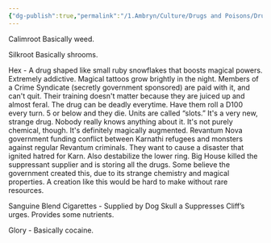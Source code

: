 ```yaml
---
{"dg-publish":true,"permalink":"/1.Ambryn/Culture/Drugs and Poisons/Drugs and Poisons/"}
---
```



Calimroot Basically weed. 

Silkroot Basically shrooms. 

Hex -  A drug shaped like small ruby snowflakes that boosts magical powers. Extremely addictive. Magical tattoos grow brightly in the night. Members of a Crime Syndicate (secretly government sponsored) are paid with it, and can't quit. Their training doesn't matter because they are juiced up and almost feral. The drug can be deadly everytime. Have them roll a D100 every turn. 5 or below and they die. Units are called “slots.” It's a very new, strange drug. Nobody really knows anything about it. It's not purely chemical, though. It's definitely magically augmented. Revantum Nova government funding conflict between Karnathi refugees and monsters against regular Revantum criminals. They want to cause a disaster that ignited hatred for Karn. Also destabilize the lower ring. Big House killed the suppressant supplier and is storing all the drugs. Some believe the government created this, due to its strange chemistry and magical properties. A creation like this would be hard to make without rare resources. 

Sanguine Blend Cigarettes - Supplied by Dog Skull a Suppresses Cliff’s urges. Provides some nutrients. 

Glory - Basically cocaine.